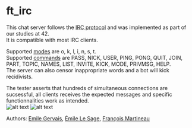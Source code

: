 # ft_irc

This chat server follows the [IRC protocol](https://modern.ircdocs.horse/) and was implemented as part of our studies at 42.<br>
It is compatible with most IRC clients.<br>

Supported [modes](https://modern.ircdocs.horse/#oper-user-mode) are o, k, l, i, n, s, t. <br>
Supported [commands](https://modern.ircdocs.horse/#command) are PASS, NICK, USER, PING, PONG, QUIT, JOIN, PART, TOPIC, NAMES, LIST, INVITE, KICK, MODE, PRIVMSG, HELP. <br>
The server can also censor inappropriate words and a bot will kick recidivists. <br>

The tester asserts that hundreds of simultaneous connections are sucsessful, all clients receives the expected messages and specific functionnalities work as intended. <br>
![alt text](https://i.postimg.cc/FzCG4BkC/irc-chat2.gif)
![alt text](https://i.postimg.cc/X7nCg8ht/irc-chat.gif)


Authors: [Emile Gervais](https://github.com/emgervais), [Émile Le Sage](https://github.com/ele-sage), [François Martineau](https://github.com/francoismartineau)
